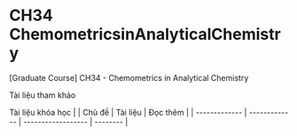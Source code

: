 # CH34 ChemometricsinAnalyticalChemistry
[Graduate Course] CH34 - Chemometrics in Analytical Chemistry 

Tài liệu tham khảo

Tài liệu khóa học
|               | Chủ đề        |  Tài liệu          | Đọc thêm |
| ------------- | ------------- | ------------------ | -------- |


